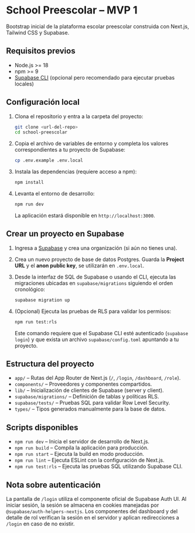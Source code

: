 # School Preescolar – MVP 1

Bootstrap inicial de la plataforma escolar preescolar construida con Next.js, Tailwind CSS y Supabase.

## Requisitos previos

- Node.js >= 18
- npm >= 9
- [Supabase CLI](https://supabase.com/docs/guides/cli) (opcional pero recomendado para ejecutar pruebas locales)

## Configuración local

1. Clona el repositorio y entra a la carpeta del proyecto:

   ```bash
   git clone <url-del-repo>
   cd school-preescolar
   ```

2. Copia el archivo de variables de entorno y completa los valores correspondientes a tu proyecto de Supabase:

   ```bash
   cp .env.example .env.local
   ```

3. Instala las dependencias (requiere acceso a npm):

   ```bash
   npm install
   ```

4. Levanta el entorno de desarrollo:

   ```bash
   npm run dev
   ```

   La aplicación estará disponible en `http://localhost:3000`.

## Crear un proyecto en Supabase

1. Ingresa a [Supabase](https://supabase.com/) y crea una organización (si aún no tienes una).
2. Crea un nuevo proyecto de base de datos Postgres. Guarda la **Project URL** y el **anon public key**, se utilizarán en `.env.local`.
3. Desde la interfaz de SQL de Supabase o usando el CLI, ejecuta las migraciones ubicadas en `supabase/migrations` siguiendo el orden cronológico:

   ```bash
   supabase migration up
   ```

4. (Opcional) Ejecuta las pruebas de RLS para validar los permisos:

   ```bash
   npm run test:rls
   ```

   Este comando requiere que el Supabase CLI esté autenticado (`supabase login`) y que exista un archivo `supabase/config.toml` apuntando a tu proyecto.

## Estructura del proyecto

- `app/` – Rutas del App Router de Next.js (`/`, `/login`, `/dashboard`, `/role`).
- `components/` – Proveedores y componentes compartidos.
- `lib/` – Inicialización de clientes de Supabase (server y client).
- `supabase/migrations/` – Definición de tablas y políticas RLS.
- `supabase/tests/` – Pruebas SQL para validar Row Level Security.
- `types/` – Tipos generados manualmente para la base de datos.

## Scripts disponibles

- `npm run dev` – Inicia el servidor de desarrollo de Next.js.
- `npm run build` – Compila la aplicación para producción.
- `npm run start` – Ejecuta la build en modo producción.
- `npm run lint` – Ejecuta ESLint con la configuración de Next.js.
- `npm run test:rls` – Ejecuta las pruebas SQL utilizando Supabase CLI.

## Nota sobre autenticación

La pantalla de `/login` utiliza el componente oficial de Supabase Auth UI. Al iniciar sesión, la sesión se almacena en cookies manejadas por `@supabase/auth-helpers-nextjs`. Los componentes del dashboard y del detalle de rol verifican la sesión en el servidor y aplican redirecciones a `/login` en caso de no existir.
